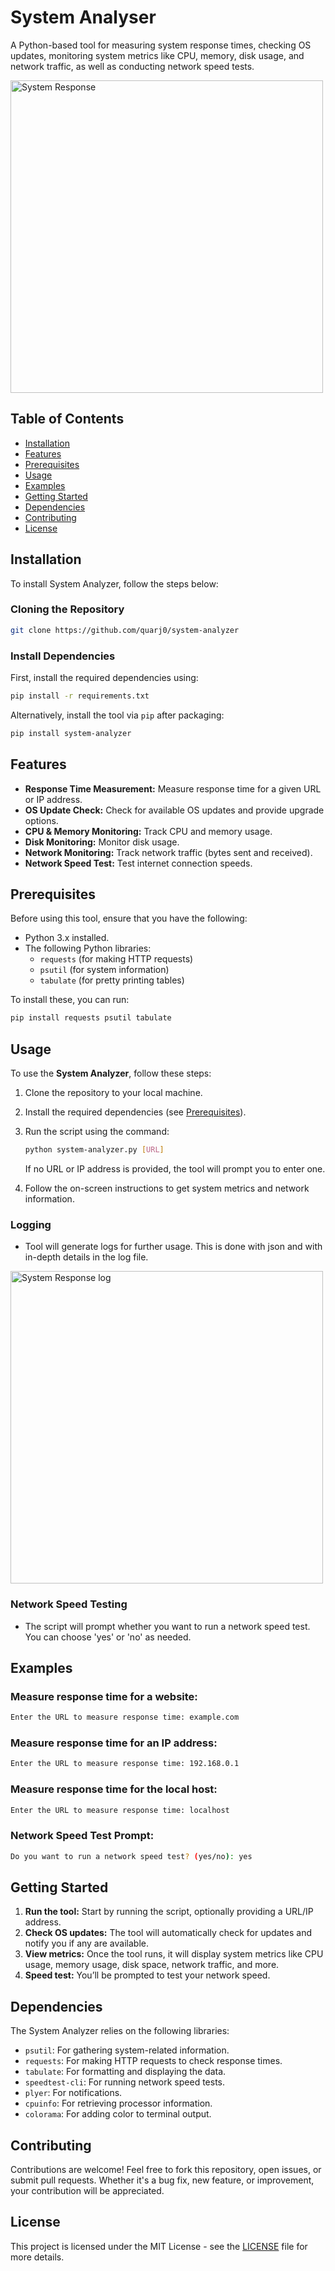 

# System Analyser

A Python-based tool for measuring system response times, checking OS updates, monitoring system metrics like CPU, memory, disk usage, and network traffic, as well as conducting network speed tests.


<img src="https://github.com/quarj0/system-analyzer/blob/main/sysanalyzer.png?raw=true" alt="System Response" width="500"/>


## Table of Contents

- [Installation](#installation)
- [Features](#features)
- [Prerequisites](#prerequisites)
- [Usage](#usage)
- [Examples](#examples)
- [Getting Started](#getting-started)
- [Dependencies](#dependencies)
- [Contributing](#contributing)
- [License](#license)

## Installation

To install System Analyzer, follow the steps below:

### Cloning the Repository

```bash
git clone https://github.com/quarj0/system-analyzer
```

### Install Dependencies

First, install the required dependencies using:

```bash
pip install -r requirements.txt
```

Alternatively, install the tool via `pip` after packaging:

```bash
pip install system-analyzer
```

## Features

- **Response Time Measurement:** Measure response time for a given URL or IP address.
- **OS Update Check:** Check for available OS updates and provide upgrade options.
- **CPU & Memory Monitoring:** Track CPU and memory usage.
- **Disk Monitoring:** Monitor disk usage.
- **Network Monitoring:** Track network traffic (bytes sent and received).
- **Network Speed Test:** Test internet connection speeds.

## Prerequisites

Before using this tool, ensure that you have the following:

- Python 3.x installed.
- The following Python libraries:
  - `requests` (for making HTTP requests)
  - `psutil` (for system information)
  - `tabulate` (for pretty printing tables)

To install these, you can run:

```bash
pip install requests psutil tabulate
```

## Usage

To use the **System Analyzer**, follow these steps:

1. Clone the repository to your local machine.
2. Install the required dependencies (see [Prerequisites](#prerequisites)).
3. Run the script using the command:
   ```bash
   python system-analyzer.py [URL]
   ```
   If no URL or IP address is provided, the tool will prompt you to enter one.

4. Follow the on-screen instructions to get system metrics and network information.

### Logging
  - Tool will generate logs for further usage.
  This is done with json and with in-depth details in the log file.

<img src="https://github.com/quarj0/system-analyzer/blob/main/sysanalyzerlog.png?raw=true" alt="System Response log" width="500"/>

### Network Speed Testing
- The script will prompt whether you want to run a network speed test. You can choose 'yes' or 'no' as needed.

## Examples

### Measure response time for a website:
```bash
Enter the URL to measure response time: example.com
```

### Measure response time for an IP address:
```bash
Enter the URL to measure response time: 192.168.0.1
```

### Measure response time for the local host:
```bash
Enter the URL to measure response time: localhost
```

### Network Speed Test Prompt:
```bash
Do you want to run a network speed test? (yes/no): yes
```

## Getting Started

1. **Run the tool:** Start by running the script, optionally providing a URL/IP address.
2. **Check OS updates:** The tool will automatically check for updates and notify you if any are available.
3. **View metrics:** Once the tool runs, it will display system metrics like CPU usage, memory usage, disk space, network traffic, and more.
4. **Speed test:** You’ll be prompted to test your network speed.

## Dependencies

The System Analyzer relies on the following libraries:

- `psutil`: For gathering system-related information.
- `requests`: For making HTTP requests to check response times.
- `tabulate`: For formatting and displaying the data.
- `speedtest-cli`: For running network speed tests.
- `plyer`: For notifications.
- `cpuinfo`: For retrieving processor information.
- `colorama`: For adding color to terminal output.

## Contributing

Contributions are welcome! Feel free to fork this repository, open issues, or submit pull requests. Whether it's a bug fix, new feature, or improvement, your contribution will be appreciated.

## License

This project is licensed under the MIT License - see the [LICENSE](LICENSE) file for more details.
